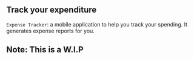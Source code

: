 ## Track your expenditure 

`Expense Tracker`: a mobile application to help you track your spending.
It generates expense reports for you.


## Note: This is a W.I.P
